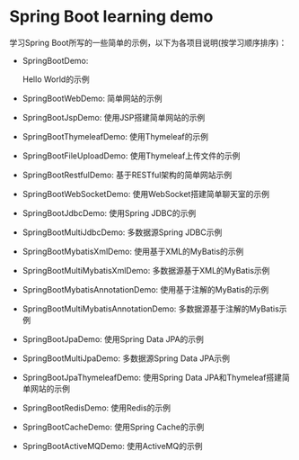 # Spring Boot learning demo
学习Spring Boot所写的一些简单的示例，以下为各项目说明(按学习顺序排序)：
- SpringBootDemo: 

  Hello World的示例
- SpringBootWebDemo: 简单网站的示例
- SpringBootJspDemo: 使用JSP搭建简单网站的示例
- SpringBootThymeleafDemo: 使用Thymeleaf的示例
- SpringBootFileUploadDemo: 使用Thymeleaf上传文件的示例
- SpringBootRestfulDemo: 基于RESTful架构的简单网站示例
- SpringBootWebSocketDemo: 使用WebSocket搭建简单聊天室的示例
- SpringBootJdbcDemo: 使用Spring JDBC的示例
- SpringBootMultiJdbcDemo: 多数据源Spring JDBC示例
- SpringBootMybatisXmlDemo: 使用基于XML的MyBatis的示例
- SpringBootMultiMybatisXmlDemo: 多数据源基于XML的MyBatis示例
- SpringBootMybatisAnnotationDemo: 使用基于注解的MyBatis的示例
- SpringBootMultiMybatisAnnotationDemo: 多数据源基于注解的MyBatis示例
- SpringBootJpaDemo: 使用Spring Data JPA的示例
- SpringBootMultiJpaDemo: 多数据源Spring Data JPA示例
- SpringBootJpaThymeleafDemo: 使用Spring Data JPA和Thymeleaf搭建简单网站的示例
- SpringBootRedisDemo: 使用Redis的示例
- SpringBootCacheDemo: 使用Spring Cache的示例
- SpringBootActiveMQDemo: 使用ActiveMQ的示例
